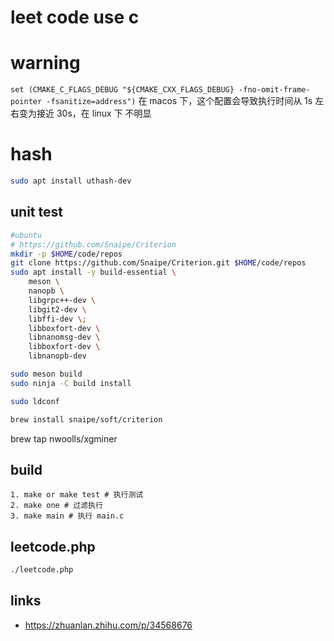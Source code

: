 # leet code use c

# warning

`set (CMAKE_C_FLAGS_DEBUG "${CMAKE_CXX_FLAGS_DEBUG} -fno-omit-frame-pointer -fsanitize=address")`
在 macos 下，这个配置会导致执行时间从 1s 左右变为接近 30s，在 linux 下 不明显

# hash

```bash
sudo apt install uthash-dev
```

## unit test

```bash
#ubuntu
# https://github.com/Snaipe/Criterion
mkdir -p $HOME/code/repos
git clone https://github.com/Snaipe/Criterion.git $HOME/code/repos
sudo apt install -y build-essential \
    meson \
    nanopb \
    libgrpc++-dev \
    libgit2-dev \
    libffi-dev \;
    libboxfort-dev \
    libnanomsg-dev \
    libboxfort-dev \
    libnanopb-dev

sudo meson build
sudo ninja -C build install

sudo ldconf
```
```bash
brew install snaipe/soft/criterion
```
brew tap nwoolls/xgminer

## build

```
1. make or make test # 执行测试
2. make one # 过滤执行
3. make main # 执行 main.c
```


## leetcode.php

```bash
./leetcode.php
```

## links 

- https://zhuanlan.zhihu.com/p/34568676